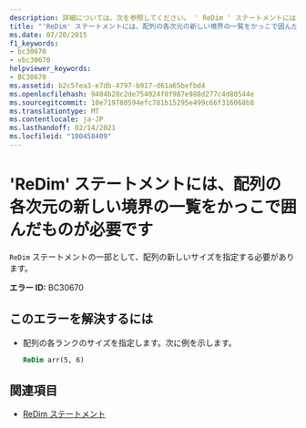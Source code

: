 ```yaml
---
description: 詳細については、次を参照してください。 ' ReDim ' ステートメントには、配列の各次元の新しい境界の一覧をかっこで囲んだものが必要です。
title: "'ReDim' ステートメントには、配列の各次元の新しい境界の一覧をかっこで囲んだものが必要です"
ms.date: 07/20/2015
f1_keywords:
- bc30670
- vbc30670
helpviewer_keywords:
- BC30670
ms.assetid: b2c5fea3-e7db-4797-b917-d61a65befbd4
ms.openlocfilehash: 9404b28c2de754024f0f987e988d277c4d80544e
ms.sourcegitcommit: 10e719780594efc781b15295e499c66f316068b8
ms.translationtype: MT
ms.contentlocale: ja-JP
ms.lasthandoff: 02/14/2021
ms.locfileid: "100458409"
---
```

# <a name="redim-statements-require-a-parenthesized-list-of-the-new-bounds-of-each-dimension-of-the-array"></a>'ReDim' ステートメントには、配列の各次元の新しい境界の一覧をかっこで囲んだものが必要です

`ReDim` ステートメントの一部として、配列の新しいサイズを指定する必要があります。  
  
 **エラー ID:** BC30670  
  
## <a name="to-correct-this-error"></a>このエラーを解決するには  
  
- 配列の各ランクのサイズを指定します。次に例を示します。  
  
    ```vb  
    ReDim arr(5, 6)  
    ```  
  
## <a name="see-also"></a>関連項目

- [ReDim ステートメント](../language-reference/statements/redim-statement.md)
